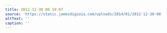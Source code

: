 ```yaml
---
title: 2012-12-30 00.19.07
source: 'https://static.jamesdigioia.com/uploads/2014/01/2012-12-30-00-19-07-scaled.jpg'
altText: ''
caption: ''
---
```


